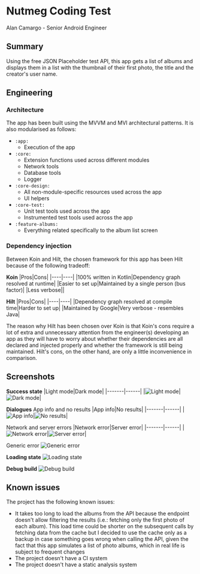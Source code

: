 # Nutmeg Coding Test
Alan Camargo - Senior Android Engineer

## Summary
Using the free JSON Placeholder test API, this app gets a list of albums and displays them in a list
with the thumbnail of their first photo, the title and the creator's user name.

## Engineering
### Architecture
The app has been built using the MVVM and MVI architectural patterns. It is also modularised
as follows:

- `:app:`
    - Execution of the app
- `:core:`
    - Extension functions used across different modules
    - Network tools
    - Database tools
    - Logger
- `:core-design:`
    - All non-module-specific resources used across the app
    - UI helpers
- `:core-test:`
    - Unit test tools used across the app
    - Instrumented test tools used across the app
- `:feature-albums:`
    - Everything related specifically to the album list screen

### Dependency injection
Between Koin and Hilt, the chosen framework for this app has been Hilt because of the following
tradeoff:

**Koin**
|Pros|Cons|
|----|----|
|100% written in Kotlin|Dependency graph resolved at runtime|
|Easier to set up|Maintained by a single person (bus factor)|
|Less verbose||

**Hilt**
|Pros|Cons|
|----|----|
|Dependency graph resolved at compile time|Harder to set up|
|Maintained by Google|Very verbose - resembles Java|

The reason why Hilt has been chosen over Koin is that Koin's cons require a lot of extra and
unnecessary attention from the engineer(s) developing an app as they will have to worry about
whether their dependencies are all declared and injected properly and whether the framework
is still being maintained. Hilt's cons, on the other hand, are only a little inconvenience in
comparison.

## Screenshots
**Success state**
|Light mode|Dark mode|
|-------|------|
|![Light mode](screenshots/success-light.png)|![Dark mode](screenshots/success-dark.png)|

**Dialogues**
App info and no results
|App info|No results|
|-------|------|
|![App info](screenshots/app-info.png)|![No results](screenshots/no-results.png)|

Network and server errors
|Network error|Server error|
|-------|------|
|![Network error](screenshots/network-error.png)|![Server error](screenshots/server-error.png)|

Generic error
![Generic error](screenshots/generic-error.png)

**Loading state**
![Loading state](screenshots/loading.png)

**Debug build**
![Debug build](screenshots/debug.png)

## Known issues
The project has the following known issues:

- It takes too long to load the albums from the API because the endpoint doesn't allow filtering
the results (i.e.: fetching only the first photo of each album). This load time could be shorter
on the subsequent calls by fetching data from the cache but I decided to use the cache only as a
backup in case something goes wrong when calling the API, given the fact that this app simulates
a list of photo albums, which in real life is subject to frequent changes
- The project doesn't have a CI system
- The project doesn't have a static analysis system
